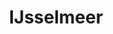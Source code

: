 ---
title: IJsselmeer
description: Twee keer door de sluizen, Workum en Makkum, om het IJsselmeer over te varen.
tijd: ± 6 uren
route_url: >-
  https://www.google.com/maps/d/edit?mid=1Y2PKLakQSm451TX9akjYRe1v-Sqd17Xr&amp;z=11
omgeving:
  - bolsward
  - tjerkwerd
  - parrega
  - workum
  - makkum
  - allingawier
prijs: '270'
sloepen:
  - beenakker
---